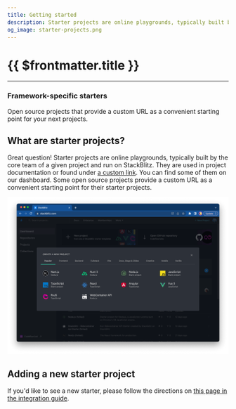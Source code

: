 ```yaml
---
title: Getting started
description: Starter projects are online playgrounds, typically built by the core team of a given project and run on StackBlitz.
og_image: starter-projects.png
---
```


<script setup lang="ts">
import StarterGrid from '@theme/components/StarterGrid.vue';
import { dotNewLinks } from './starters';
</script>

# {{ $frontmatter.title }}

<!-- @include: ./parts/stackblitz-description.md -->

<hr >

### Framework-specific starters
Open source projects that provide a custom URL as a convenient starting point for your next projects.

<StarterGrid :links="dotNewLinks" />

## What are starter projects?

Great question! Starter projects are online playgrounds, typically built by the core team of a given project and run on StackBlitz. They are used in project documentation or found under [a custom link](#framework-specific-starter). You can find some of them on our dashboard. Some open source projects provide a custom URL as a convenient starting point for their starter projects.

![Project Starter Dashboard](./assets/new-project.png)

## Adding a new starter project

If you'd like to see a new starter, please follow the directions on [this page in the integration guide](/guides/integration/open-from-github#set-up-the-main-starter-url).